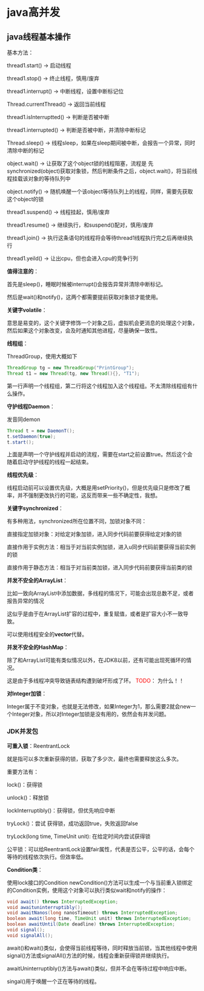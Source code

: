 # java高并发

## java线程基本操作

基本方法：

thread1.start() -> 启动线程

thread1.stop() -> 终止线程，慎用/废弃

thread1.interrupt() -> 中断线程，设置中断标记位

Thread.currentThread() -> 返回当前线程

thread1.isInterruptted() -> 判断是否被中断

thread1.interrupted() -> 判断是否被中断，并清除中断标记

Thread.sleep() -> 线程sleep，如果在sleep期间被中断，会报告一个异常，同时清除中断的标记

object.wait() -> 让获取了这个object锁的线程阻塞，流程是 先synchronized(object)获取对象锁，然后判断条件之后，object.wait()，将当前线程挂载该对象的等待队列中

object.notify() -> 随机唤醒一个该object等待队列上的线程，同样，需要先获取这个object的锁

thread1.suspend() -> 线程挂起，慎用/废弃

thread1.resume() -> 继续执行，和suspend()配对，慎用/废弃

thread1.join() -> 执行这条语句的线程将会等待thread1线程执行完之后再继续执行

thread1.yeild() -> 让出cpu，但也会进入cpu的竞争行列

**值得注意的**：

首先是sleep()，睡眠时候被interrupt()会报告异常并清除中断标记。

然后是wait()和notify()，这两个都需要提前获取对象锁才能使用。

**关键字volatile**：

意思是易变的，这个关键字修饰一个对象之后，虚拟机会更消息的处理这个对象，然后如果这个对象改变，会及时通知其他进程，尽量确保一致性。

**线程组**：

ThreadGroup，使用大概如下

```java
ThreadGroup tg = new ThreadGroup("PrintGroup");
Thread t1 = new Thread(tg, new Thread(){}, "T1");
```

第一行声明一个线程组，第二行将这个线程加入这个线程组。不太清除线程组有什么操作。

**守护线程Daemon**：

发音同demon

```java
Thread t = new DaemonT();
t.setDaemon(true);
t.start();
```

上面是声明一个守护线程并启动的流程，需要在start之前设置true。然后这个会随着启动守护线程的线程一起结束。

**线程优先级**：

线程启动前可以设置优先级，大概是用setPriority()，但是优先级只是修改了概率，并不强制更改执行的可能，这反而带来一些不确定性，我想。

**关键字synchronized**：

有多种用法，synchronized所在位置不同，加锁对象不同：

直接指定加锁对象：对给定对象加锁，进入同步代码前要获得给定对象的锁

直接作用于实例方法：相当于对当前实例加锁，进入u同步代码前要获得当前实例的锁

直接作用于静态方法：相当于对当前类加锁，进入同步代码前要获得当前类的锁

**并发不安全的ArrayList**：

比如一致向ArrayList中添加数据，多线程的情况下，可能会出现总数不足，或者报告异常的情况

这似乎是由于在ArrayList扩容的过程中，重复赋值，或者是扩容大小不一致导致。

可以使用线程安全的**vector**代替。

**并发不安全的HashMap**：

除了和ArrayList可能有类似情况以外，在JDK8以前，还有可能出现死循环的情况。

这是由于多线程冲突导致链表结构遭到破坏形成了环。 <span style="color:red">TODO</span>： 为什么！！

**对Integer加锁**：

Integer属于不变对象，也就是无法修改，如果Integer为1，那么需要2就会new一个Integer对象，所以对Integer加锁是没有用的，依然会有并发问题。

### JDK并发包

**可重入锁**：ReentrantLock

就是指可以多次重新获得的锁，获取了多少次，最终也需要释放这么多次。

重要方法有：

lock()：获得锁

unlock()：释放锁

lockInterruptibly()：获得锁，但优先响应中断

tryLock()：尝试 获得锁，成功返回true，失败返回false

tryLock(long time, TimeUnit unit): 在给定时间内尝试获得锁

公平锁：可以给ReentrantLock设置fair属性，代表是否公平，公平的话，会每个等待的线程依次执行。但效率低。

**Condition类**：

使用lock接口的Condition newCondition()方法可以生成一个与当前重入锁绑定的Condition实例，使用这个对象可以执行类似wait和notify的操作：

```java
void await() throws InterruptedException;
void awaituninterruptibly();
void awaitNanos(long nanosTimeout) throws InterruptedException;
boolean await(long time, TimeUnit unit) throws InterruptedException;
boolean awaitUntil(Date deadline) throws InterruptedException;
void signal();
void signalAll();
```

await()和wait()类似，会使得当前线程等待，同时释放当前锁，当其他线程中使用signal()方法或signalAll()方法的时候，线程会重新获得锁并继续执行。

awaitUninterruptibly()方法与await()类似，但并不会在等待过程中响应中断。

singal()用于唤醒一个正在等待的线程。
